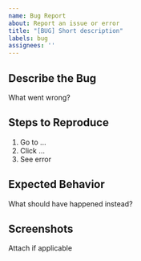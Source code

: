 ```yaml
---
name: Bug Report
about: Report an issue or error
title: "[BUG] Short description"
labels: bug
assignees: ''
---
```


## Describe the Bug
What went wrong?

## Steps to Reproduce
1. Go to …
2. Click …
3. See error

## Expected Behavior
What should have happened instead?

## Screenshots
Attach if applicable
